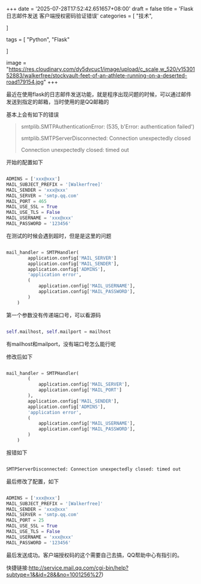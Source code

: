 +++
date = '2025-07-28T17:52:42.651657+08:00'
draft = false
title = 'Flask 日志邮件发送 客户端授权密码验证错误'
categories = [
    "技术",

]

tags = [
    "Python",
    "Flask"

]

image = "https://res.cloudinary.com/dy5dvcuc1/image/upload/c_scale,w_520/v1530152883/walkerfree/stockvault-feet-of-an-athlete-running-on-a-deserted-road179154.jpg"
+++

最近在使用flask的日志邮件发送功能，就是程序出现问题的时候，可以通过邮件发送到指定的邮箱，当时使用的是QQ邮箱的

基本上会有如下的错误

> smtplib.SMTPAuthenticationError: (535, b'Error: authentication failed')
>
> smtplib.SMTPServerDisconnected: Connection unexpectedly closed
>
> Connection unexpectedly closed: timed out

开始的配置如下

```py

ADMINS = ['xxx@xxx']
MAIL_SUBJECT_PREFIX = '[Walkerfree]'
MAIL_SENDER = 'xxx@xxx'
MAIL_SERVER = 'smtp.qq.com'
MAIL_PORT = 465
MAIL_USE_SSL = True
MAIL_USE_TLS = False
MAIL_USERNAME = 'xxx@xxx'
MAIL_PASSWORD = '123456'
```

在测试的时候会遇到超时，但是是这里的问题

```py

mail_handler = SMTPHandler(
        application.config['MAIL_SERVER']
        application.config['MAIL_SENDER'],
        application.config['ADMINS'],
        'application error',
        (
            application.config['MAIL_USERNAME'],
            application.config['MAIL_PASSWORD'],
        )
    )
```

第一个参数没有传递端口号，可以看源码

```py

self.mailhost, self.mailport = mailhost
```

有mailhost和mailport，没有端口号怎么能行呢

修改后如下

```py

mail_handler = SMTPHandler(
        (
            application.config['MAIL_SERVER'],
            application.config['MAIL_PORT']
        ),
        application.config['MAIL_SENDER'],
        application.config['ADMINS'],
        'application error',
        (
            application.config['MAIL_USERNAME'],
            application.config['MAIL_PASSWORD'],
        )
    )
```

报错如下

```bash

SMTPServerDisconnected: Connection unexpectedly closed: timed out
```

最后修改了配置，如下

```py

ADMINS = ['xxx@xxx']
MAIL_SUBJECT_PREFIX = '[Walkerfree]'
MAIL_SENDER = 'xxx@xxx'
MAIL_SERVER = 'smtp.qq.com'
MAIL_PORT = 25
MAIL_USE_SSL = True
MAIL_USE_TLS = False
MAIL_USERNAME = 'xxx@xxx'
MAIL_PASSWORD = '123456'
```

最后发送成功。客户端授权码的这个需要自己去搞，QQ帮助中心有指引的。

快捷链接:http://service.mail.qq.com/cgi-bin/help?subtype=1&&id=28&&no=1001256%27)

